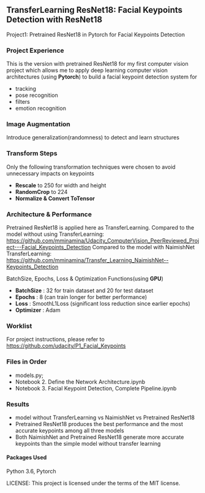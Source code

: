 ## TransferLearning ResNet18: Facial Keypoints Detection with ResNet18
Project1: Pretrained ResNet18 in Pytorch for Facial Keypoints Detection 
### Project Experience
This is the version with pretrained ResNet18 for my first computer vision project which allows me to apply deep learning computer vision architectures (using **Pytorch**) to build a facial keypoint detection system for
- tracking
- pose recognition
- filters
- emotion recognition
### Image Augmentation
Introduce generalization(randomness) to detect and learn structures
### Transform Steps
Only the following transformation techniques were chosen to avoid unnecessary impacts on keypoints
- **Rescale** to 250 for width and height
- **RandomCrop** to 224
- **Normalize & Convert ToTensor**

### Architecture & Performance
Pretrained ResNet18 is applied here as TransferLearning. 
Compared to the model without using TransferLearning: https://github.com/mminamina/Udacity_ComputerVision_PeerReviewed_Project---Facial_Keypoints_Detection
Compared to the model with NaimishNet TransferLearning: https://github.com/mminamina/Transfer_Learning_NaimishNet--Keypoints_Detection        

BatchSize, Epochs, Loss & Optimization Functions(using **GPU**)
- **BatchSize** : 32 for train dataset and 20 for test dataset
- **Epochs**   : 8 (can train longer for better performance)
- **Loss**     : SmoothL1Loss (significant loss reduction since earlier epochs)
- **Optimizer** : Adam 

### Worklist
For project instructions, please refer to https://github.com/udacity/P1_Facial_Keypoints

### Files in Order
- models.py;
- Notebook 2. Define the Network Architecture.ipynb
- Notebook 3. Facial Keypoint Detection, Complete Pipeline.ipynb

### Results
- model without TransferLearning vs NaimishNet vs Pretrained ResNet18
- Pretrained ResNet18 produces the best performance and the most accurate keypoints among all three models
- Both NaimishNet and Pretrained ResNet18 generate more accurate keypoints than the simple model without transfer learning


#### Packages Used
Python 3.6, Pytorch

LICENSE: This project is licensed under the terms of the MIT license.
